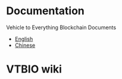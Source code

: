 # Documentation
Vehicle to Everything Blockchain Documents

- [English](VTBWhitePaper.md)
- [Chinese](zh-CN/VTBWhitePaper.md) 

# VTBIO wiki
